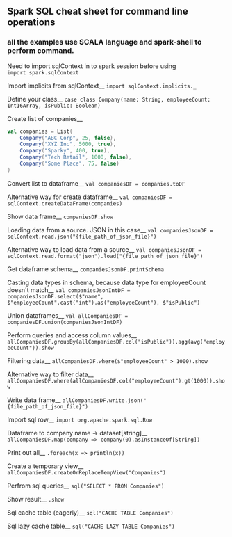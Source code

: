 ## Spark SQL cheat sheet for command line operations
### all the examples use SCALA language and spark-shell to perform command.

Need to import sqlContext in to spark session before using<br>
`import spark.sqlContext`

Import implicits from sqlContext__
`import sqlContext.implicits._`

Define your class__
`case class Company(name: String, employeeCount: Int16Array, isPublic: Boolean)`

Create list of companies__
```scala
val companies = List(
    Company("ABC Corp", 25, false),
    Company("XYZ Inc", 5000, true),
    Company("Sparky", 400, true),
    Company("Tech Retail", 1000, false),
    Company("Some Place", 75, false)
)
```

Convert list to dataframe__
`val companiesDF = companies.toDF`

Alternative way for create dataframe__
`val companiesDF = sqlContext.createDataFrame(companies)`

Show data frame__
`companiesDF.show`

Loading data from a source. JSON in this case__
`val companiesJsonDF = sqlContext.read.json("{file_path_of_json_file}")`

Alternative way to load data from a source__
`val companiesJsonDF = sqlContext.read.format("json").load("{file_path_of_json_file}")`

Get dataframe schema__
`companiesJsonDF.printSchema`

Casting data types in schema, because data type for employeeCount doesn't match__
`val companiesJsonIntDF = companiesJsonDF.select($"name", $"employeeCount".cast("int").as("employeeCount"), $"isPublic")`

Union dataframes__
`val allCompaniesDF = companiesDF.union(companiesJsonIntDF)`

Perform queries and access column values__
`allCompaniesDF.groupBy(allCompaniesDF.col("isPublic")).agg(avg("employeeCount")).show`

Filtering data__
`allCompaniesDF.where($"employeeCount" > 1000).show`

Alternative way to filter data__
`allCompaniesDF.where(allCompaniesDF.col("employeeCount").gt(1000)).show`

Write data frame__
`allCompaniesDF.write.json("{file_path_of_json_file}")`

Import sql row__
`import org.apache.spark.sql.Row`

Dataframe to company name -> dataset[string]__
`allCompaniesDF.map(company => company(0).asInstanceOf[String])`

Print out all__
`.foreach(x => println(x))`

Create a temporary view__
`allCompaniesDF.createOrReplaceTempView("Companies")`

Perfrom sql queries__
`sql("SELECT * FROM Companies")`

Show result__
`.show`

Sql cache table (eagerly)__
`sql("CACHE TABLE Companies")`

Sql lazy cache table__
`sql("CACHE LAZY TABLE Companies")`

